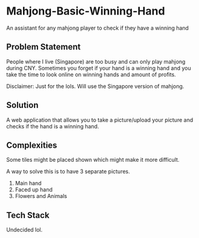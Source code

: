 # Mahjong-Basic-Winning-Hand
An assistant for any mahjong player to check if they have a winning hand

## Problem Statement
People where I live (Singapore) are too busy and can only play mahjong during CNY. Sometimes you forget if your hand is a winning hand and you take the time to look online on winning hands and amount of profits.

Disclaimer: Just for the lols. Will use the Singapore version of mahjong. 

## Solution
A web application that allows you to take a picture/upload your picture and checks if the hand is a winning hand.

## Complexities
Some tiles might be placed shown which might make it more difficult.

A way to solve this is to have 3 separate pictures.

1. Main hand
2. Faced up hand
3. Flowers and Animals

## Tech Stack
Undecided lol.
